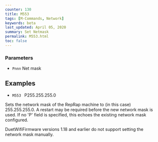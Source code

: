 ```yaml
---
counter: 130
title: M553
tags: [M-Commands, Network] 
keywords: beta 
last_updated: April 05, 2020 
summary: Set Netmask 
permalink: M553.html
toc: false 
---
```



### Parameters

* `Pnnn` Net mask

## Examples

* ` M553  ` P255.255.255.0

Sets the network mask of the RepRap machine to (in this case) 255.255.255.0. A restart may be required before the new network mask is used. If no 'P' field is specified, this echoes the existing network mask configured.

DuetWifiFirmware versions 1.18 and earlier do not support setting the network mask manually.

